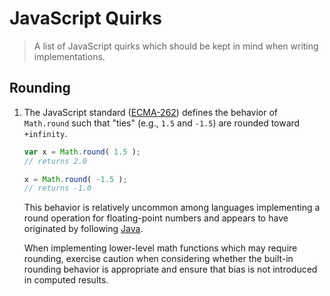 <!--

@license Apache-2.0

Copyright (c) 2025 The Stdlib Authors.

Licensed under the Apache License, Version 2.0 (the "License");
you may not use this file except in compliance with the License.
You may obtain a copy of the License at

   http://www.apache.org/licenses/LICENSE-2.0

Unless required by applicable law or agreed to in writing, software
distributed under the License is distributed on an "AS IS" BASIS,
WITHOUT WARRANTIES OR CONDITIONS OF ANY KIND, either express or implied.
See the License for the specific language governing permissions and
limitations under the License.

-->

# JavaScript Quirks

> A list of JavaScript quirks which should be kept in mind when writing implementations.

## Rounding

1.  The JavaScript standard ([ECMA-262][ecma-262-math-round]) defines the behavior of `Math.round` such that "ties" (e.g., `1.5` and `-1.5`) are rounded toward `+infinity`.

    <!-- eslint-disable stdlib/no-builtin-math -->

    ```javascript
    var x = Math.round( 1.5 );
    // returns 2.0

    x = Math.round( -1.5 );
    // returns -1.0
    ```

    This behavior is relatively uncommon among languages implementing a round operation for floating-point numbers and appears to have originated by following [Java][java-math-round].

    When implementing lower-level math functions which may require rounding, exercise caution when considering whether the built-in rounding behavior is appropriate and ensure that bias is not introduced in computed results.

<section class="links">

[ecma-262-math-round]: http://www.ecma-international.org/ecma-262/6.0/#sec-math.round

[java-math-round]: https://docs.oracle.com/javase/7/docs/api/java/lang/Math.html#round%28double%29

</section>

